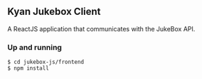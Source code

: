 ## Kyan Jukebox Client

A ReactJS application that communicates with the JukeBox API.

### Up and running

```
$ cd jukebox-js/frontend
$ npm install
```

